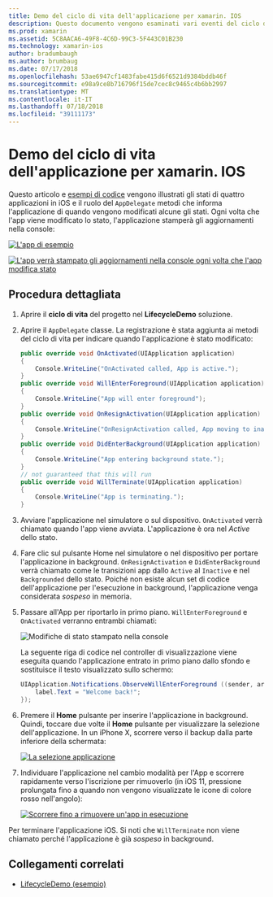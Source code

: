 ```yaml
---
title: Demo del ciclo di vita dell'applicazione per xamarin. IOS
description: Questo documento vengono esaminati vari eventi del ciclo di vita gestiti dal delegato dell'app in un'applicazione iOS, che illustra come e quando questi eventi sono gestiti.
ms.prod: xamarin
ms.assetid: 5C8AACA6-49F8-4C6D-99C3-5F443C01B230
ms.technology: xamarin-ios
author: bradumbaugh
ms.author: brumbaug
ms.date: 07/17/2018
ms.openlocfilehash: 53ae6947cf1483fabe415d6f6521d9384bddb46f
ms.sourcegitcommit: e98a9ce8b716796f15de7cec8c9465c4b6bb2997
ms.translationtype: MT
ms.contentlocale: it-IT
ms.lasthandoff: 07/18/2018
ms.locfileid: "39111173"
---
```

# <a name="application-lifecycle-demo-for-xamarinios"></a>Demo del ciclo di vita dell'applicazione per xamarin. IOS

Questo articolo e [esempi di codice](https://developer.xamarin.com/samples/monotouch/LifecycleDemo/) vengono illustrati gli stati di quattro applicazioni in iOS e il ruolo del `AppDelegate` metodi che informa l'applicazione di quando vengono modificati alcune gli stati. Ogni volta che l'app viene modificato lo stato, l'applicazione stamperà gli aggiornamenti nella console:

[![](application-lifecycle-demo-images/image3-sml.png "L'app di esempio")](application-lifecycle-demo-images/image3.png#lightbox)

[![](application-lifecycle-demo-images/image4.png "L'app verrà stampato gli aggiornamenti nella console ogni volta che l'app modifica stato")](application-lifecycle-demo-images/image4.png#lightbox)

## <a name="walkthrough"></a>Procedura dettagliata

1. Aprire il **ciclo di vita** del progetto nel **LifecycleDemo** soluzione.
1. Aprire il `AppDelegate` classe. La registrazione è stata aggiunta ai metodi del ciclo di vita per indicare quando l'applicazione è stato modificato:

    ```csharp
    public override void OnActivated(UIApplication application)
    {
        Console.WriteLine("OnActivated called, App is active.");
    }
    public override void WillEnterForeground(UIApplication application)
    {
        Console.WriteLine("App will enter foreground");
    }
    public override void OnResignActivation(UIApplication application)
    {
        Console.WriteLine("OnResignActivation called, App moving to inactive state.");
    }
    public override void DidEnterBackground(UIApplication application)
    {
        Console.WriteLine("App entering background state.");
    }
    // not guaranteed that this will run
    public override void WillTerminate(UIApplication application)
    {
        Console.WriteLine("App is terminating.");
    }
    ```

1. Avviare l'applicazione nel simulatore o sul dispositivo. `OnActivated` verrà chiamato quando l'app viene avviata. L'applicazione è ora nel _Active_ dello stato.
1. Fare clic sul pulsante Home nel simulatore o nel dispositivo per portare l'applicazione in background. `OnResignActivation` e `DidEnterBackground` verrà chiamato come le transizioni app dallo `Active` al `Inactive` e nel `Backgrounded` dello stato. Poiché non esiste alcun set di codice dell'applicazione per l'esecuzione in background, l'applicazione venga considerata _sospeso_ in memoria.
1. Passare all'App per riportarlo in primo piano. `WillEnterForeground` e `OnActivated` verranno entrambi chiamati:

    ![](application-lifecycle-demo-images/image4.png "Modifiche di stato stampato nella console")

    La seguente riga di codice nel controller di visualizzazione viene eseguita quando l'applicazione entrato in primo piano dallo sfondo e sostituisce il testo visualizzato sullo schermo:

    ```csharp
    UIApplication.Notifications.ObserveWillEnterForeground ((sender, args) => {
        label.Text = "Welcome back!";
    });
    ```

1. Premere il **Home** pulsante per inserire l'applicazione in background. Quindi, toccare due volte il **Home** pulsante per visualizzare la selezione dell'applicazione. In un iPhone X, scorrere verso il backup dalla parte inferiore della schermata:

    [![La selezione applicazione](application-lifecycle-demo-images/app-switcher-sml.png "del selettore di applicazioni")](application-lifecycle-demo-images/app-switcher.png#lightbox)
  
1. Individuare l'applicazione nel cambio modalità per l'App e scorrere rapidamente verso l'iscrizione per rimuoverlo (in iOS 11, pressione prolungata fino a quando non vengono visualizzate le icone di colore rosso nell'angolo):

    [![Scorrere fino a rimuovere un'app in esecuzione](application-lifecycle-demo-images/app-switcher-swipe-sml.png "scorrere fino a rimuovere un'app in esecuzione")](application-lifecycle-demo-images/app-switcher-swipe.png#lightbox)

Per terminare l'applicazione iOS. Si noti che `WillTerminate` non viene chiamato perché l'applicazione è già _sospeso_ in background.

## <a name="related-links"></a>Collegamenti correlati

- [LifecycleDemo (esempio)](https://developer.xamarin.com/samples/monotouch/LifecycleDemo/)
